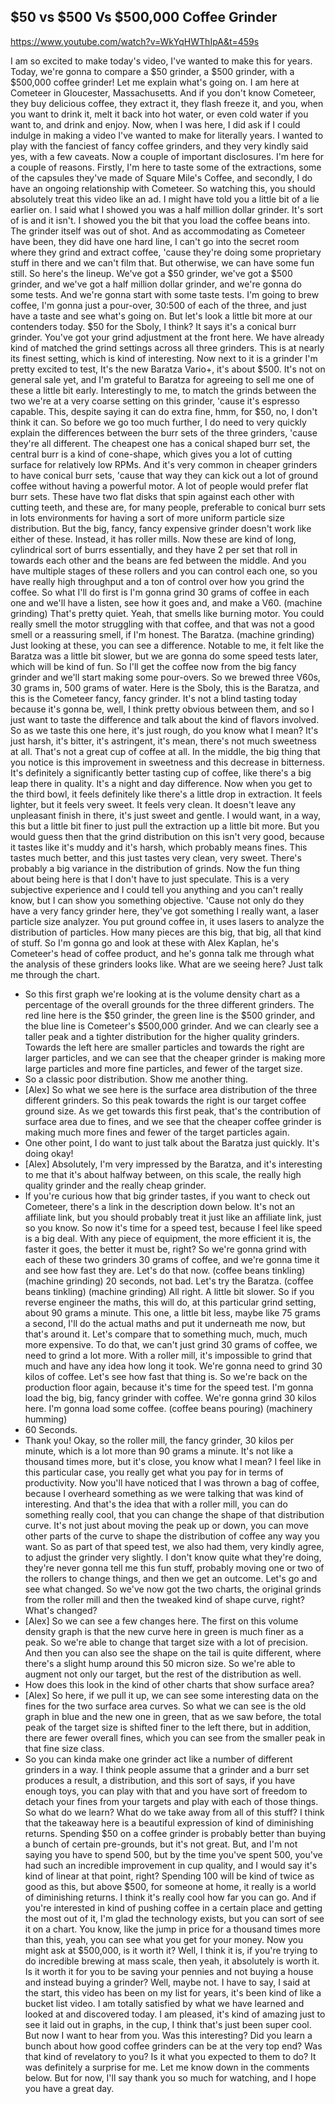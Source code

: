 ## $50 vs $500 Vs $500,000 Coffee Grinder

<https://www.youtube.com/watch?v=WkYqHWThIpA&t=459s>

I am so excited to make today's video,
I've wanted to make this for years.
Today, we're gonna to
compare a $50 grinder,
a $500 grinder,
with a $500,000 coffee grinder!
Let me explain what's going on.
I am here at Cometeer in
Gloucester, Massachusetts.
And if you don't know Cometeer,
they buy delicious coffee,
they extract it, they flash freeze it,
and you, when you want to drink it,
melt it back into hot water,
or even cold water if you want to,
and drink and enjoy.
Now, when I was here,
I did ask if I could
indulge in making a video
I've wanted to make for literally years.
I wanted to play with
the fanciest of fancy coffee grinders,
and they very kindly said
yes, with a few caveats.
Now a couple of important disclosures.
I'm here for a couple of reasons.
Firstly, I'm here to taste
some of the extractions,
some of the capsules they've
made of Square Mile's Coffee,
and secondly, I do have
an ongoing relationship with Cometeer.
So watching this,
you should absolutely treat
this video like an ad.
I might have told you a little
bit of a lie earlier on.
I said what I showed you was
a half million dollar grinder.
It's sort of is and it isn't.
I showed you the bit
that you load the coffee beans into.
The grinder itself was out of shot.
And as accommodating
as Cometeer have been,
they did have one hard line,
I can't go into the secret room
where they grind and extract coffee,
'cause they're doing some
proprietary stuff in there
and we can't film that.
But otherwise, we can have some fun still.
So here's the lineup.
We've got a $50 grinder,
we've got a $500 grinder,
and we've got a half
million dollar grinder,
and we're gonna do some tests.
And we're gonna start
with some taste tests.
I'm going to brew coffee,
I'm gonna just a pour-over,
30:500 of each of the three,
and just have a taste
and see what's going on.
But let's look a little bit
more at our contenders today.
$50 for the Sboly, I think?
It says it's a conical burr grinder.
You've got your grind
adjustment at the front here.
We have already kind of
matched the grind settings
across all three grinders.
This is at nearly its finest setting,
which is kind of interesting.
Now next to it is a grinder
I'm pretty excited to test,
It's the new Baratza
Vario+, it's about $500.
It's not on general sale yet,
and I'm grateful to Baratza
for agreeing to sell me one
of these a little bit early.
Interestingly to me,
to match the grinds between the two
we're at a very coarse
setting on this grinder,
'cause it's espresso capable.
This, despite saying it can do extra fine,
hmm, for $50, no, I don't think it can.
So before we go too much further,
I do need to very quickly explain
the differences between the
burr sets of the three grinders,
'cause they're all different.
The cheapest one has a
conical shaped burr set,
the central burr is a kind of cone-shape,
which gives you a lot of cutting surface
for relatively low RPMs.
And it's very common in cheaper grinders
to have conical burr sets,
'cause that way they can kick
out a lot of ground coffee
without having a powerful motor.
A lot of people would
prefer flat burr sets.
These have two flat disks
that spin against each
other with cutting teeth,
and these are, for many people,
preferable to conical burr
sets in lots environments
for having a sort of more uniform
particle size distribution.
But the big, fancy,
fancy expensive grinder
doesn't work like either of these.
Instead, it has roller mills.
Now these are kind of long,
cylindrical sort of burrs essentially,
and they have 2 per set that
roll in towards each other
and the beans are fed between the middle.
And you have multiple
stages of these rollers
and you can control each one,
so you have really high throughput
and a ton of control over
how you grind the coffee.
So what I'll do first
is I'm gonna grind 30
grams of coffee in each one
and we'll have a listen,
see how it goes and, and make a V60.
(machine grinding)
That's pretty quiet.
Yeah, that smells like burning motor.
You could really smell the motor
struggling with that coffee,
and that was not a good smell
or a reassuring smell, if I'm honest.
The Baratza.
(machine grinding)
Just looking at these,
you can see a difference.
Notable to me, it felt like the Baratza
was a little bit slower,
but we are gonna do
some speed tests later,
which will be kind of fun.
So I'll get the coffee now
from the big fancy grinder
and we'll start making some pour-overs.
So we brewed three V60s, 30
grams in, 500 grams of water.
Here is the Sboly, this is the Baratza,
and this is the Cometeer
fancy, fancy grinder.
It's not a blind tasting today
because it's gonna be,
well, I think pretty obvious between them,
and so I just want to taste the difference
and talk about the kind
of flavors involved.
So as we taste this one here,
it's just rough, do you know what I mean?
It's just harsh, it's
bitter, it's astringent,
it's mean, there's not
much sweetness at all.
That's not a great cup of coffee at all.
In the middle, the big
thing that you notice
is this improvement in sweetness
and this decrease in bitterness.
It's definitely a significantly
better tasting cup of coffee,
like there's a big leap there in quality.
It's a night and day difference.
Now when you get to the third bowl,
it feels definitely
like there's a little drop in extraction.
It feels lighter, but it feels very sweet.
It feels very clean.
It doesn't leave any
unpleasant finish in there,
it's just sweet and gentle.
I would want, in a way,
this but a little bit finer
to just pull the extraction
up a little bit more.
But you would guess then
that the grind distribution
on this isn't very good,
because it tastes like
it's muddy and it's harsh,
which probably means fines.
This tastes much better,
and this just tastes
very clean, very sweet.
There's probably a big variance
in the distribution of grinds.
Now the fun thing about being here
is that I don't have to just speculate.
This is a very subjective experience
and I could tell you anything
and you can't really know,
but I can show you something objective.
'Cause not only do they have
a very fancy grinder here,
they've got something I really want,
a laser particle size analyzer.
You put ground coffee in,
it uses lasers to analyze the
distribution of particles.
How many pieces are this big, that big,
all that kind of stuff.
So I'm gonna go and look
at these with Alex Kaplan,
he's Cometeer's head of coffee product,
and he's gonna talk me through
what the analysis of
these grinders looks like.
What are we seeing here?
Just talk me through the chart.

- So this first graph we're looking at
  is the volume density chart
  as a percentage of the overall grounds
  for the three different grinders.
  The red line here is the $50 grinder,
  the green line is the $500 grinder,
  and the blue line is
  Cometeer's $500,000 grinder.
  And we can clearly see a taller peak
  and a tighter distribution for
  the higher quality grinders.
  Towards the left here
  are smaller particles
  and towards the right
  are larger particles,
  and we can see that the cheaper grinder
  is making more large particles
  and more fine particles,
  and fewer of the target size.
- So a classic poor distribution.
  Show me another thing.
- [Alex] So what we see here
  is the surface area distribution
  of the three different grinders.
  So this peak towards the right
  is our target coffee ground size.
  As we get towards this first peak,
  that's the contribution of
  surface area due to fines,
  and we see that the cheaper coffee grinder
  is making much more fines
  and fewer of the target particles again.
- One other point,
  I do want to just talk about
  the Baratza just quickly.
  It's doing okay!
- [Alex] Absolutely, I'm very
  impressed by the Baratza,
  and it's interesting to me
  that it's about halfway
  between, on this scale,
  the really high quality grinder
  and the really cheap grinder.
- If you're curious how
  that big grinder tastes,
  if you want to check out Cometeer,
  there's a link in the
  description down below.
  It's not an affiliate link,
  but you should probably treat it
  just like an affiliate
  link, just so you know.
  So now it's time for a speed test,
  because I feel like speed is a big deal.
  With any piece of equipment,
  the more efficient it
  is, the faster it goes,
  the better it must be, right?
  So we're gonna grind with
  each of these two grinders
  30 grams of coffee,
  and we're gonna time it
  and see how fast they are.
  Let's do that now.
  (coffee beans tinkling)
  (machine grinding)
  20 seconds, not bad.
  Let's try the Baratza.
  (coffee beans tinkling)
  (machine grinding)
  All right.
  A little bit slower.
  So if you reverse engineer the maths,
  this will do, at this
  particular grind setting,
  about 90 grams a minute.
  This one, a little bit less,
  maybe like 75 grams a second,
  I'll do the actual maths and
  put it underneath me now,
  but that's around it.
  Let's compare that
  to something much, much,
  much more expensive.
  To do that, we can't just
  grind 30 grams of coffee,
  we need to grind a lot more.
  With a roller mill, it's
  impossible to grind that much
  and have any idea how long it took.
  We're gonna need to
  grind 30 kilos of coffee.
  Let's see how fast that thing is.
  So we're back on the
  production floor again,
  because it's time for the speed test.
  I'm gonna load the big, big,
  fancy grinder with coffee.
  We're gonna grind 30 kilos here.
  I'm gonna load some coffee.
  (coffee beans pouring)
  (machinery humming)
- 60 Seconds.
- Thank you!
  Okay, so the roller
  mill, the fancy grinder,
  30 kilos per minute,
  which is a lot more
  than 90 grams a minute.
  It's not like a thousand times more,
  but it's close, you know what I mean?
  I feel like in this particular case,
  you really get what you pay
  for in terms of productivity.
  Now you'll have noticed that
  I was thrown a bag of coffee,
  because I overheard
  something as we were talking
  that was kind of interesting.
  And that's the idea
  that with a roller mill,
  you can do something really cool,
  that you can change the shape
  of that distribution curve.
  It's not just about moving
  the peak up or down,
  you can move other parts of the curve
  to shape the distribution
  of coffee any way you want.
  So as part of that speed test,
  we also had them, very kindly agree,
  to adjust the grinder very slightly.
  I don't know quite what they're doing,
  they're never gonna
  tell me this fun stuff,
  probably moving one or two of
  the rollers to change things,
  and then we get an outcome.
  Let's go and see what changed.
  So we've now got the two charts,
  the original grinds from the roller mill
  and then the tweaked kind
  of shape curve, right?
  What's changed?
- [Alex] So we can see a few changes here.
  The first on this volume density graph
  is that the new curve here in green
  is much finer as a peak.
  So we're able to change that target size
  with a lot of precision.
  And then you can also
  see the shape on the tail
  is quite different,
  where there's a slight hump
  around this 50 micron size.
  So we're able to augment
  not only our target,
  but the rest of the distribution as well.
- How does this look in
  the kind of other charts
  that show surface area?
- [Alex] So here, if we pull it up,
  we can see some interesting
  data on the fines
  for the two surface area curves.
  So what we can see is
  the old graph in blue
  and the new one in green,
  that as we saw before, the
  total peak of the target size
  is shifted finer to the left there,
  but in addition, there
  are fewer overall fines,
  which you can see from the smaller peak
  in that fine size class.
- So you can kinda make one grinder
  act like a number of
  different grinders in a way.
  I think people assume that
  a grinder and a burr set
  produces a result, a distribution,
  and this sort of says,
  if you have enough toys,
  you can play with that and
  you have sort of freedom
  to detach your fines from your targets
  and play with each of those things.
  So what do we learn?
  What do we take away
  from all of this stuff?
  I think that the takeaway here
  is a beautiful expression of
  kind of diminishing returns.
  Spending $50 on a coffee
  grinder is probably better
  than buying a bunch of
  certain pre-grounds,
  but it's not great.
  But, and I'm not saying
  you have to spend 500,
  but by the time you've spent 500,
  you've had such an incredible
  improvement in cup quality,
  and I would say it's kind of
  linear at that point, right?
  Spending 100 will be kind
  of twice as good as this,
  but above $500, for someone at home,
  it really is a world
  of diminishing returns.
  I think it's really
  cool how far you can go.
  And if you're interested
  in kind of pushing
  coffee in a certain place
  and getting the most out of it,
  I'm glad the technology exists,
  but you can sort of see it on a chart.
  You know, like the jump in price
  for a thousand times more than this,
  yeah, you can see what
  you get for your money.
  Now you might ask at
  $500,000, is it worth it?
  Well, I think it is,
  if you're trying to do
  incredible brewing at mass scale,
  then yeah, it absolutely is worth it.
  Is it worth it for you
  to be saving your pennies
  and not buying a house and
  instead buying a grinder?
  Well, maybe not.
  I have to say, I said at the start,
  this video has been on my list for years,
  it's been kind of like
  a bucket list video.
  I am totally satisfied
  by what we have learned
  and looked at and discovered today.
  I am pleased, it's kind of amazing
  just to see it laid out
  in graphs, in the cup,
  I think that's just been super cool.
  But now I want to hear from you.
  Was this interesting?
  Did you learn a bunch about
  how good coffee grinders
  can be at the very top end?
  Was that kind of revelatory to you?
  Is it what you expected to them to do?
  It was definitely a surprise for me.
  Let me know down in the comments below.
  But for now, I'll say thank
  you so much for watching,
  and I hope you have a great day.
